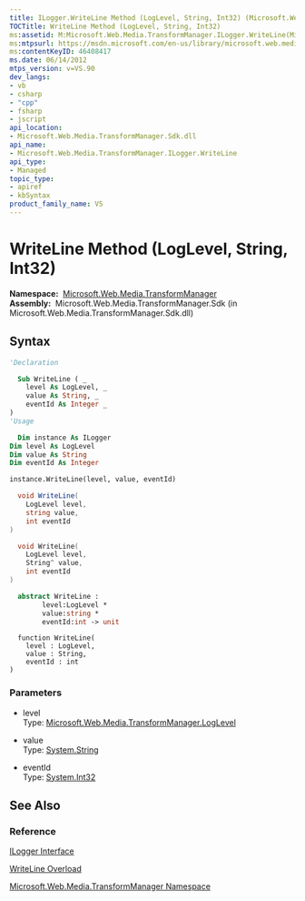 ```yaml
---
title: ILogger.WriteLine Method (LogLevel, String, Int32) (Microsoft.Web.Media.TransformManager)
TOCTitle: WriteLine Method (LogLevel, String, Int32)
ms:assetid: M:Microsoft.Web.Media.TransformManager.ILogger.WriteLine(Microsoft.Web.Media.TransformManager.LogLevel,System.String,System.Int32)
ms:mtpsurl: https://msdn.microsoft.com/en-us/library/microsoft.web.media.transformmanager.ilogger.writeline(v=VS.90)
ms:contentKeyID: 46408417
ms.date: 06/14/2012
mtps_version: v=VS.90
dev_langs:
- vb
- csharp
- "cpp"
- fsharp
- jscript
api_location:
- Microsoft.Web.Media.TransformManager.Sdk.dll
api_name:
- Microsoft.Web.Media.TransformManager.ILogger.WriteLine
api_type:
- Managed
topic_type:
- apiref
- kbSyntax
product_family_name: VS
---
```


# WriteLine Method (LogLevel, String, Int32)

**Namespace:**  [Microsoft.Web.Media.TransformManager](microsoft-web-media-transformmanager-namespace.md)  
**Assembly:**  Microsoft.Web.Media.TransformManager.Sdk (in Microsoft.Web.Media.TransformManager.Sdk.dll)

## Syntax

```vb
'Declaration

  Sub WriteLine ( _
    level As LogLevel, _
    value As String, _
    eventId As Integer _
)
'Usage

  Dim instance As ILogger
Dim level As LogLevel
Dim value As String
Dim eventId As Integer

instance.WriteLine(level, value, eventId)
```

```csharp
  void WriteLine(
    LogLevel level,
    string value,
    int eventId
)
```

```cpp
  void WriteLine(
    LogLevel level, 
    String^ value, 
    int eventId
)
```

``` fsharp
  abstract WriteLine : 
        level:LogLevel * 
        value:string * 
        eventId:int -> unit 
```

```jscript
  function WriteLine(
    level : LogLevel, 
    value : String, 
    eventId : int
)
```

### Parameters

  - level  
    Type: [Microsoft.Web.Media.TransformManager.LogLevel](loglevel-enumeration-microsoft-web-media-transformmanager.md)  

<!-- end list -->

  - value  
    Type: [System.String](https://msdn.microsoft.com/library/s1wwdcbf)  

<!-- end list -->

  - eventId  
    Type: [System.Int32](https://msdn.microsoft.com/library/td2s409d)  

## See Also

### Reference

[ILogger Interface](ilogger-interface-microsoft-web-media-transformmanager.md)

[WriteLine Overload](ilogger-writeline-method-microsoft-web-media-transformmanager.md)

[Microsoft.Web.Media.TransformManager Namespace](microsoft-web-media-transformmanager-namespace.md)

